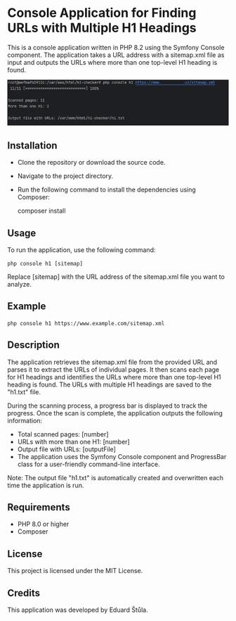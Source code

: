 
# Console Application for Finding URLs with Multiple H1 Headings
This is a console application written in PHP 8.2 using the Symfony Console component. The application takes a URL address with a sitemap.xml file as input and outputs the URLs where more than one top-level H1 heading is found.

![](assets/console.png)

## Installation

- Clone the repository or download the source code.
- Navigate to the project directory.
- Run the following command to install the dependencies using Composer:


    composer install  


## Usage  
To run the application, use the following command:

 
    php console h1 [sitemap]

Replace [sitemap] with the URL address of the sitemap.xml file you want to analyze.

## Example  

    php console h1 https://www.example.com/sitemap.xml  

## Description  
The application retrieves the sitemap.xml file from the provided URL and parses it to extract the URLs of individual pages. It then scans each page for H1 headings and identifies the URLs where more than one top-level H1 heading is found. The URLs with multiple H1 headings are saved to the "h1.txt" file.

During the scanning process, a progress bar is displayed to track the progress. Once the scan is complete, the application outputs the following information:

- Total scanned pages: [number]  
- URLs with more than one H1: [number]  
- Output file with URLs: [outputFile]  
- The application uses the Symfony Console component and ProgressBar class for a user-friendly command-line interface.

Note: The output file "h1.txt" is automatically created and overwritten each time the application is run.

## Requirements  
- PHP 8.0 or higher  
- Composer 

## License
This project is licensed under the MIT License.

## Credits  
This application was developed by Eduard Štůla.
